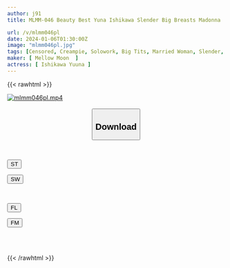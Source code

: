 ```yaml
---
author: j91
title: MLMM-046 Beauty Best Yuna Ishikawa Slender Big Breasts Madonna

url: /v/mlmm046pl
date: 2024-01-06T01:30:00Z
image: "mlmm046pl.jpg"
tags: [Censored, Creampie, Solowork, Big Tits, Married Woman, Slender, Drama	]
maker: [ Mellow Moon  ]
actress: [ Ishikawa Yuuna ]
---
```



{{< rawhtml >}}

<div class="video" data-videoid="LQWeOeBMV0UR0AK">
    <a href="javascript:;">
        <img src="/v/mlmm046pl/mlmm046pl.jpg" width="WIDTH" height="HEIGHT" alt="mlmm046pl.mp4" loading="lazy">
    </a>
</div>

<script type="text/javascript" src="https://j91.asia/asset/on-demand-st.js"></script>

<br>
  <link rel="stylesheet" href="https://j91.asia/asset/bs5.css">
  
  <center>
  <button class="btn btn-primary" type="button" data-bs-toggle="collapse" data-bs-target=".multi-collapse" aria-expanded="false" aria-controls="multiCollapseExample1 multiCollapseExample2"><h2>Download</h2></button></center>
</p>
<div class="row">
  <div class="col">
    <div class="collapse multi-collapse" id="multiCollapseExample1">
      <div class="card card-body">
	      	      <br>
<div class="buttons">  
<p><a href="https://streamtape.to/v/LQWeOeBMV0UR0AK" target="_blank"><button class="btn-hover color-3"><i class="fa fa-download"></i> ST</button></a></p>
<p><a href="https://flaswish.com/0u4qm16tngkf" target="_blank"><button class="btn-hover color-2"><i class="fa fa-download"></i> SW</button></a></p></div>
    </div>
  </div>
</div>
  <div class="col">
    <div class="collapse multi-collapse" id="multiCollapseExample2">
      <div class="card card-body">
	      <br>
<div class="buttons">
<p><a href="javascript:;" target="_blank"><button class="btn-hover color-9"><i class="fa fa-download"></i> FL</button></a></p>
<p><a href="javascript:;" target="_blank"><button class="btn-hover color-8"><i class="fa fa-download"></i> FM</button></a></p></div>
<br><br>
      </div>
    </div>
  </div>
</div>

{{< /rawhtml >}}